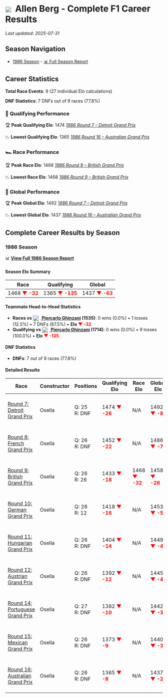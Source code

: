# <img src="https://upload.wikimedia.org/wikipedia/commons/c/cf/Flag_of_Canada.svg" alt="Canada" width="20" height="auto" style="vertical-align: middle; margin-right: 5px;" onerror="this.outerHTML='🇨🇦'; this.style.marginRight='5px';"/> Allen Berg - Complete F1 Career Results

*Last updated: 2025-07-31*

## Season Navigation

- [1986 Season](#1986-season) - [📊 Full Season Report](../seasons/1986-season-report)

## Career Statistics

**Total Race Events**: 9 (27 individual Elo calculations)

**DNF Statistics**: 7 DNFs out of 9 races (77.8%)

### 🏁 Qualifying Performance

🏆 **Peak Qualifying Elo**: 1474
   *[1986 Round 7 – Detroit Grand Prix](../seasons/1986-season-report#round-7-detroit-grand-prix)*

📉 **Lowest Qualifying Elo**: 1365
   *[1986 Round 16 – Australian Grand Prix](../seasons/1986-season-report#round-16-australian-grand-prix)*

### 🏎️ Race Performance

🏆 **Peak Race Elo**: 1468
   *[1986 Round 9 – British Grand Prix](../seasons/1986-season-report#round-9-british-grand-prix)*

📉 **Lowest Race Elo**: 1468
   *[1986 Round 9 – British Grand Prix](../seasons/1986-season-report#round-9-british-grand-prix)*

### 🌟 Global Performance

🏆 **Peak Global Elo**: 1492
   *[1986 Round 7 – Detroit Grand Prix](../seasons/1986-season-report#round-7-detroit-grand-prix)*

📉 **Lowest Global Elo**: 1437
   *[1986 Round 16 – Australian Grand Prix](../seasons/1986-season-report#round-16-australian-grand-prix)*


## Complete Career Results by Season

### 1986 Season

📊 **[View Full 1986 Season Report](../seasons/1986-season-report)**

#### Season Elo Summary

| Race | Qualifying | Global |
|------|------------|--------|
| 1468 **<span style="color: red;">▼ -32</span>** | 1365 **<span style="color: red;">▼ -135</span>** | 1437 **<span style="color: red;">▼ -63</span>** |

#### Teammate Head-to-Head Statistics

- **Races vs [<img src="https://upload.wikimedia.org/wikipedia/commons/0/03/Flag_of_Italy.svg" alt="Italy" width="20" height="auto" style="vertical-align: middle; margin-right: 5px;" onerror="this.outerHTML='🇮🇹'; this.style.marginRight='5px';"/> Piercarlo Ghinzani](piercarlo-ghinzani) (1535)**: 0 wins (0.0%) • 1 losses (12.5%) • 7 DNFs (87.5%) • **Elo **<span style="color: red;">▼ -32</span>****
- **Qualifying vs [<img src="https://upload.wikimedia.org/wikipedia/commons/0/03/Flag_of_Italy.svg" alt="Italy" width="20" height="auto" style="vertical-align: middle; margin-right: 5px;" onerror="this.outerHTML='🇮🇹'; this.style.marginRight='5px';"/> Piercarlo Ghinzani](piercarlo-ghinzani) (1714)**: 0 wins (0.0%) • 9 losses (100.0%) • **Elo <span style="color: red;">▼ -135</span>**


#### DNF Statistics

- **DNFs**: 7 out of 9 races (77.8%)

#### Detailed Results

| Race | Constructor | Positions | Qualifying Elo | Race Elo | Global Elo | Teammate |
|------|-------------|-----------|----------------|----------|------------|----------|
| [Round 7: Detroit Grand Prix](../seasons/1986-season-report#round-7-detroit-grand-prix) | Osella | Q: 25<br/>R: DNF | 1474 **<span style="color: red;">▼ -26</span>** | N/A | 1492 **<span style="color: red;">▼ -8</span>** | [<img src="https://upload.wikimedia.org/wikipedia/commons/0/03/Flag_of_Italy.svg" alt="Italy" width="20" height="auto" style="vertical-align: middle; margin-right: 5px;" onerror="this.outerHTML='🇮🇹'; this.style.marginRight='5px';"/> Piercarlo Ghinzani](piercarlo-ghinzani)<br/>Q: 22<br/>R: DNF |
| [Round 8: French Grand Prix](../seasons/1986-season-report#round-8-french-grand-prix) | Osella | Q: 26<br/>R: DNF | 1452 **<span style="color: red;">▼ -22</span>** | N/A | 1486 **<span style="color: red;">▼ -7</span>** | [<img src="https://upload.wikimedia.org/wikipedia/commons/0/03/Flag_of_Italy.svg" alt="Italy" width="20" height="auto" style="vertical-align: middle; margin-right: 5px;" onerror="this.outerHTML='🇮🇹'; this.style.marginRight='5px';"/> Piercarlo Ghinzani](piercarlo-ghinzani)<br/>Q: 25<br/>R: 23 |
| [Round 9: British Grand Prix](../seasons/1986-season-report#round-9-british-grand-prix) | Osella | Q: 26<br/>R: 26 | 1433 **<span style="color: red;">▼ -18</span>** | 1468 **<span style="color: red;">▼ -32</span>** | 1458 **<span style="color: red;">▼ -28</span>** | [<img src="https://upload.wikimedia.org/wikipedia/commons/0/03/Flag_of_Italy.svg" alt="Italy" width="20" height="auto" style="vertical-align: middle; margin-right: 5px;" onerror="this.outerHTML='🇮🇹'; this.style.marginRight='5px';"/> Piercarlo Ghinzani](piercarlo-ghinzani)<br/>Q: 24<br/>R: 25 |
| [Round 10: German Grand Prix](../seasons/1986-season-report#round-10-german-grand-prix) | Osella | Q: 26<br/>R: 12 | 1418 **<span style="color: red;">▼ -16</span>** | N/A | 1453 **<span style="color: red;">▼ -5</span>** | [<img src="https://upload.wikimedia.org/wikipedia/commons/0/03/Flag_of_Italy.svg" alt="Italy" width="20" height="auto" style="vertical-align: middle; margin-right: 5px;" onerror="this.outerHTML='🇮🇹'; this.style.marginRight='5px';"/> Piercarlo Ghinzani](piercarlo-ghinzani)<br/>Q: 25<br/>R: DNF |
| [Round 11: Hungarian Grand Prix](../seasons/1986-season-report#round-11-hungarian-grand-prix) | Osella | Q: 26<br/>R: DNF | 1404 **<span style="color: red;">▼ -14</span>** | N/A | 1449 **<span style="color: red;">▼ -4</span>** | [<img src="https://upload.wikimedia.org/wikipedia/commons/0/03/Flag_of_Italy.svg" alt="Italy" width="20" height="auto" style="vertical-align: middle; margin-right: 5px;" onerror="this.outerHTML='🇮🇹'; this.style.marginRight='5px';"/> Piercarlo Ghinzani](piercarlo-ghinzani)<br/>Q: 23<br/>R: DNF |
| [Round 12: Austrian Grand Prix](../seasons/1986-season-report#round-12-austrian-grand-prix) | Osella | Q: 26<br/>R: DNF | 1392 **<span style="color: red;">▼ -12</span>** | N/A | 1445 **<span style="color: red;">▼ -4</span>** | [<img src="https://upload.wikimedia.org/wikipedia/commons/0/03/Flag_of_Italy.svg" alt="Italy" width="20" height="auto" style="vertical-align: middle; margin-right: 5px;" onerror="this.outerHTML='🇮🇹'; this.style.marginRight='5px';"/> Piercarlo Ghinzani](piercarlo-ghinzani)<br/>Q: 25<br/>R: 11 |
| [Round 14: Portuguese Grand Prix](../seasons/1986-season-report#round-14-portuguese-grand-prix) | Osella | Q: 27<br/>R: DNF | 1382 **<span style="color: red;">▼ -10</span>** | N/A | 1442 **<span style="color: red;">▼ -3</span>** | [<img src="https://upload.wikimedia.org/wikipedia/commons/0/03/Flag_of_Italy.svg" alt="Italy" width="20" height="auto" style="vertical-align: middle; margin-right: 5px;" onerror="this.outerHTML='🇮🇹'; this.style.marginRight='5px';"/> Piercarlo Ghinzani](piercarlo-ghinzani)<br/>Q: 24<br/>R: DNF |
| [Round 15: Mexican Grand Prix](../seasons/1986-season-report#round-15-mexican-grand-prix) | Osella | Q: 26<br/>R: DNF | 1373 **<span style="color: red;">▼ -9</span>** | N/A | 1440 **<span style="color: red;">▼ -3</span>** | [<img src="https://upload.wikimedia.org/wikipedia/commons/0/03/Flag_of_Italy.svg" alt="Italy" width="20" height="auto" style="vertical-align: middle; margin-right: 5px;" onerror="this.outerHTML='🇮🇹'; this.style.marginRight='5px';"/> Piercarlo Ghinzani](piercarlo-ghinzani)<br/>Q: 25<br/>R: DNF |
| [Round 16: Australian Grand Prix](../seasons/1986-season-report#round-16-australian-grand-prix) | Osella | Q: 26<br/>R: DNF | 1365 **<span style="color: red;">▼ -8</span>** | N/A | 1437 **<span style="color: red;">▼ -2</span>** | [<img src="https://upload.wikimedia.org/wikipedia/commons/0/03/Flag_of_Italy.svg" alt="Italy" width="20" height="auto" style="vertical-align: middle; margin-right: 5px;" onerror="this.outerHTML='🇮🇹'; this.style.marginRight='5px';"/> Piercarlo Ghinzani](piercarlo-ghinzani)<br/>Q: 25<br/>R: DNF |

